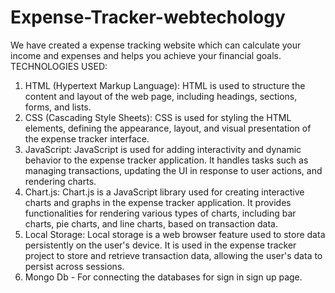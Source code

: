 # Expense-Tracker-webtechology
We have created a expense tracking website which can calculate your income and expenses and helps you achieve your financial goals.
TECHNOLOGIES USED: 
1. HTML (Hypertext Markup Language): HTML is used to structure the content and 
layout of the web page, including headings, sections, forms, and lists. 
2. CSS (Cascading Style Sheets): CSS is used for styling the HTML elements, defining the 
appearance, layout, and visual presentation of the expense tracker interface. 
3. JavaScript: JavaScript is used for adding interactivity and dynamic behavior to the 
expense tracker application. It handles tasks such as managing transactions, updating the UI 
in response to user actions, and rendering charts. 
4. Chart.js: Chart.js is a JavaScript library used for creating interactive charts and graphs in 
the expense tracker application. It provides functionalities for rendering various types of 
charts, including bar charts, pie charts, and line charts, based on transaction data. 
5. Local Storage: Local storage is a web browser feature used to store data persistently on 
the user's device. It is used in the expense tracker project to store and retrieve transaction 
data, allowing the user's data to persist across sessions.
6. Mongo Db - For connecting the databases for sign in sign up page.
